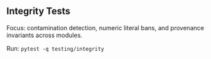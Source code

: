 ## Integrity Tests

Focus: contamination detection, numeric literal bans, and provenance invariants across modules.

Run: `pytest -q testing/integrity`

